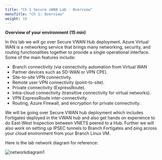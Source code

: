 ```yaml
---
title: "Ch 1 Secure vWAN Lab - Overview"
menuTitle: "Ch 1: Overview"
weight: 10
---
```


**Overview of your environment (15 min)**


In this lab we will go over Secure VWAN Hub deployment. Azure Virtual WAN is a networking service that brings many networking, security, and routing functionalities together to provide a single operational interface. Some of the main features include:

  - Branch connectivity (via connectivity automation from Virtual WAN
  - Partner devices such as SD-WAN or VPN CPE).
  - Site-to-site VPN connectivity.
  - Remote user VPN connectivity (point-to-site).
  - Private connectivity (ExpressRoute).
  - Intra-cloud connectivity (transitive connectivity for virtual networks).
  - VPN ExpressRoute inter-connectivity.
  - Routing, Azure Firewall, and encryption for private connectivity.

We will be going over Secure VWAN hub deployment which includes Fortigates deployed in the VWAN hub and also get hands on experience to do East-West Inspection between VNETS peered to a Hub. Further we will also work on setting up IPSEC tunnels to Branch Fortigates and ping across your cloud environment from your Branch Linux VM.

Here is the lab network diagram for reference:

![networkdiagram1](./images/networkdiagram.png)
